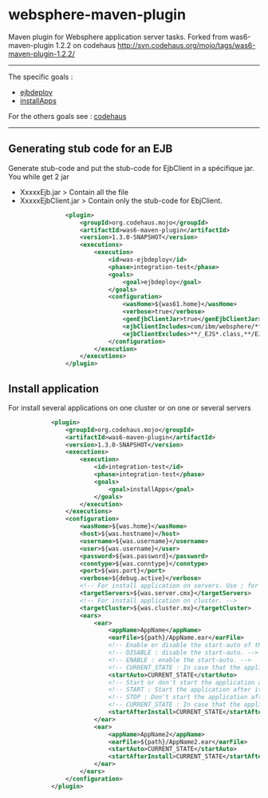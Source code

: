 # websphere-maven-plugin

Maven plugin for Websphere application server tasks.
Forked from was6-maven-plugin 1.2.2 on codehaus http://svn.codehaus.org/mojo/tags/was6-maven-plugin-1.2.2/

---

The specific goals :
* [ejbdeploy](#generating-stub-code-for-an-ejb)
* [installApps](#install-application)

For the others goals see : [codehaus](http://mojo.codehaus.org/was6-maven-plugin/plugin-info.html) 

---

## Generating stub code for an EJB

Generate stub-code and put the stub-code for EjbClient in a spécifique jar.
You while get 2 jar 
* XxxxxEjb.jar > Contain all the file
* XxxxxEjbClient.jar > Contain only the stub-code for EbjClient.

```xml
				<plugin>
					<groupId>org.codehaus.mojo</groupId>
					<artifactId>was6-maven-plugin</artifactId>
					<version>1.3.0-SNAPSHOT</version>
					<executions>
						<execution>
							<id>was-ejbdeploy</id>
							<phase>integration-test</phase>
							<goals>
								<goal>ejbdeploy</goal>
							</goals>
							<configuration>
								<wasHome>${was61.home}</wasHome>
								<verbose>true</verbose>
								<genEjbClientJar>true</genEjbClientJar>
								<ejbClientIncludes>com/ibm/websphere/**,fr/canalplus/**,org/omg/stub/**</ejbClientIncludes>
								<ejbClientExcludes>**/_EJS*.class,**/EJS*.class</ejbClientExcludes>
							</configuration>
						</execution>
					</executions>
				</plugin>
```

## Install application

For install several applications on one cluster or on one or several servers

```xml
			<plugin>
				<groupId>org.codehaus.mojo</groupId>
				<artifactId>was6-maven-plugin</artifactId>
                <version>1.3.0-SNAPSHOT</version>
                <executions>
                    <execution>
                        <id>integration-test</id>
                        <phase>integration-test</phase>
                        <goals>
                            <goal>installApps</goal>
                        </goals>
                    </execution>
                </executions>
				<configuration>
                    <wasHome>${was.home}</wasHome>
                    <host>${was.hostname}</host>
                    <username>${was.username}</username>
                    <user>${was.username}</user>
                    <password>${was.password}</password>
                    <conntype>${was.conntype}</conntype>
                    <port>${was.port}</port>
                    <verbose>${debug.active}</verbose>
					<!-- For install application on servers. Use ; for separator (server1;server2) -->
                    <targetServers>${was.server.cmx}</targetServers>
					<!-- For install application on cluster. -->
					<targetCluster>${was.cluster.mx}</targetCluster>
					<ears>
						<ear>
							<appName>AppName</appName>
							<earFile>${path}/AppName.ear</earFile>
							<!-- Enable or disable the start-auto of the application -->
							<!-- DISABLE : disable the start-auto. -->
							<!-- ENABLE : enable the start-auto. -->
							<!-- CURRENT_STATE : In case that the application is already installed it will take the existing configuration. -->
							<startAuto>CURRENT_STATE</startAuto>
							<!-- Start or don't start the application after its installation. -->
							<!-- START : Start the application after its installation. -->
							<!-- STOP : Don't start the application after its installation. -->
							<!-- CURRENT_STATE : In case that the application is already installed it will start the application if it was started. -->
							<startAfterInstall>CURRENT_STATE</startAfterInstall>
						</ear>
						<ear>
							<appName>AppName2</appName>
							<earFile>${path}/AppName2.ear</earFile>
							<startAuto>CURRENT_STATE</startAuto>
							<startAfterInstall>CURRENT_STATE</startAfterInstall>
						</ear>
					</ears>
				</configuration>
			</plugin>
```
